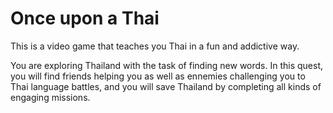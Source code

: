 # Once upon a Thai

This is a video game that teaches you Thai in a fun and addictive way.

You are exploring Thailand with the task of finding new words. In this quest, you will find friends helping you as well as ennemies challenging you to Thai language battles, and you will save Thailand by completing all kinds of engaging missions.
